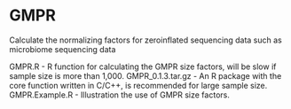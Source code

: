 # GMPR
Calculate the normalizing factors for zeroinflated sequencing data such as microbiome sequencing data

GMPR.R - R function for calculating the GMPR size factors, will be slow if sample size is more than 1,000.
GMPR_0.1.3.tar.gz - An R package with the core function written in C/C++, is recommended for large sample size.
GMPR.Example.R - Illustration the use of GMPR size factors.


